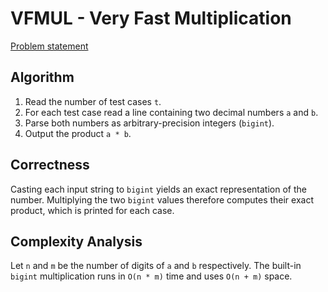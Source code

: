 # VFMUL - Very Fast Multiplication

[Problem statement](https://www.spoj.com/problems/VFMUL/)

## Algorithm
1. Read the number of test cases `t`.
2. For each test case read a line containing two decimal numbers `a` and `b`.
3. Parse both numbers as arbitrary-precision integers (`bigint`).
4. Output the product `a * b`.

## Correctness
Casting each input string to `bigint` yields an exact representation of the number.
Multiplying the two `bigint` values therefore computes their exact product, which is printed for each case.

## Complexity Analysis
Let `n` and `m` be the number of digits of `a` and `b` respectively. The built-in `bigint`
multiplication runs in `O(n * m)` time and uses `O(n + m)` space.
